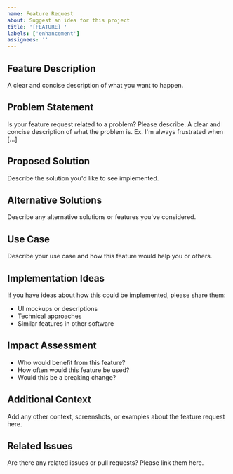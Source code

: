 ```yaml
---
name: Feature Request
about: Suggest an idea for this project
title: '[FEATURE] '
labels: ['enhancement']
assignees: ''
---
```


## Feature Description
A clear and concise description of what you want to happen.

## Problem Statement
Is your feature request related to a problem? Please describe.
A clear and concise description of what the problem is. Ex. I'm always frustrated when [...]

## Proposed Solution
Describe the solution you'd like to see implemented.

## Alternative Solutions
Describe any alternative solutions or features you've considered.

## Use Case
Describe your use case and how this feature would help you or others.

## Implementation Ideas
If you have ideas about how this could be implemented, please share them:
- UI mockups or descriptions
- Technical approaches
- Similar features in other software

## Impact Assessment
- Who would benefit from this feature?
- How often would this feature be used?
- Would this be a breaking change?

## Additional Context
Add any other context, screenshots, or examples about the feature request here.

## Related Issues
Are there any related issues or pull requests? Please link them here.